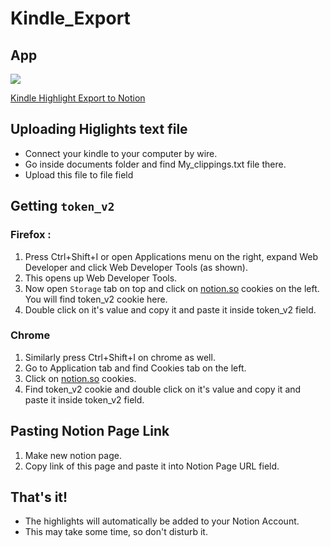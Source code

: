 # Kindle_Export
## App
![](https://s3.us-west-2.amazonaws.com/secure.notion-static.com/3f4f1d79-145d-4fa1-8b5f-2441724b9ad0/Untitled.png?X-Amz-Algorithm=AWS4-HMAC-SHA256&X-Amz-Credential=AKIAT73L2G45O3KS52Y5%2F20210428%2Fus-west-2%2Fs3%2Faws4_request&X-Amz-Date=20210428T060801Z&X-Amz-Expires=86400&X-Amz-Signature=0e8fc5c1fe1c03d10c782c61ee804e14158512d5ed02f866265a9ea3f165287f&X-Amz-SignedHeaders=host&response-content-disposition=filename%20%3D%22Untitled.png%22)

[Kindle Highlight Export to Notion](https://kindle-export.herokuapp.com/)

## Uploading Higlights text file

- Connect your kindle to your computer by wire.
- Go inside documents folder and find My_clippings.txt file there.
- Upload this file to file field

## Getting `token_v2`

### Firefox :

1. Press Ctrl+Shift+I or open Applications menu on the right, expand Web Developer and click Web Developer Tools (as shown).
2. This opens up Web Developer Tools. 
3. Now open `Storage` tab on top and click on [notion.so](http://notion.so) cookies on the left. You will find token_v2 cookie here.
4. Double click on it's value and copy it and paste it inside token_v2 field.

### Chrome

1. Similarly press Ctrl+Shift+I on chrome as well.
2. Go to Application tab and find Cookies tab on the left.
3. Click on [notion.so](http://notion.so) cookies.
4. Find token_v2 cookie and double click on it's value and copy it and paste it inside token_v2 field.
## Pasting Notion Page Link
1. Make new notion page.
2. Copy link of this page and paste it into Notion Page URL field.
## That's it!
- The highlights will automatically be added to your Notion Account.
- This may take some time, so don't disturb it.

